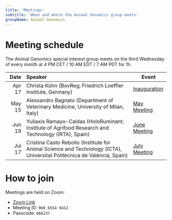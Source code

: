 ```yaml
---
title: 'Meetings'
subtitle: 'When and where the Animal Genomics group meets'
groupName: Animal Genomics
---
```


# Meeting schedule

The Animal Genomics special interest group meets on the third Wednesday
of every month at 4 PM CET / 10 AM EDT / 7 AM PDT for 1h.

|   Date | Speaker                                                                                                                                                                                                                                                                        | Event                                                        |
| -----: | :----------------------------------------------------------------------------------------------------------------------------------------------------------------------------------------------------------------------------------------------------------------------------- | ------------------------------------------------------------ |
| Apr 17 | Christa Kühn (BovReg; Friedrich Loeffler Institute, Germany)                                                                                                                                                                                                                   | [Inauguration](/events/2024/SIG_animalgenomics_inauguration) |
| May 15 | Alessandro Bagnato (Department of Veterinary Medicine, University of Milan, Italy)                                                                                                                                                                                             | [May Meeting](/events/2024/SIG_animalgenomics_May)           |
| Jun 19 | Yuliaxis Ramayo-Caldas (HoloRuminant; Institute of Agrifood Research and Technology (IRTA), Spain)                                                                                                                                                                             | [June Meeting](/events/2024/SIG_animalgenomics_June)         |
| Jul 17 | Cristina Casto Rebollo (Institute for Animal Science and Technology (ICTA), Universitat Politècnica de València, Spain) | [July Meeting](/events/2024/SIG_animalgenomics_July)         |

# How to join

Meetings are held on Zoom:

- [Zoom Link](https://rediris.zoom.us/j/96065549412?pwd=L2txanpQMEFTOWVLNmtIZyt6M3NnUT09)
- Meeting ID: `960 6554 9412`
- Passcode: `066237`
